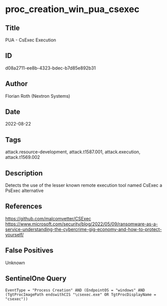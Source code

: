 # proc_creation_win_pua_csexec

## Title
PUA - CsExec Execution

## ID
d08a2711-ee8b-4323-bdec-b7d85e892b31

## Author
Florian Roth (Nextron Systems)

## Date
2022-08-22

## Tags
attack.resource-development, attack.t1587.001, attack.execution, attack.t1569.002

## Description
Detects the use of the lesser known remote execution tool named CsExec a PsExec alternative

## References
https://github.com/malcomvetter/CSExec
https://www.microsoft.com/security/blog/2022/05/09/ransomware-as-a-service-understanding-the-cybercrime-gig-economy-and-how-to-protect-yourself/

## False Positives
Unknown

## SentinelOne Query
```
EventType = "Process Creation" AND (EndpointOS = "windows" AND (TgtProcImagePath endswithCIS "\csexec.exe" OR TgtProcDisplayName = "csexec"))

```